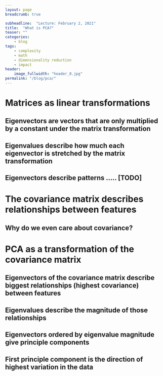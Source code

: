 ```yaml
---
layout: page
breadcrumb: true

subheadline:  "Lecture: February 2, 2021"
title:  "What is PCA?"
teaser: ""
categories:
    - blog
tags:
    - complexity
    - math
    - dimensionality reduction
    - impact
header:
    image_fullwidth: "header_8.jpg"
permalink: "/blog/pca/"
---
```



# Matrices as linear transformations

## Eigenvectors are vectors that are only multiplied by a constant under the matrix transformation

## Eigenvalues describe how much each eigenvector is stretched by the matrix transformation

## Eigenvectors describe patterns ..... [TODO]

# The covariance matrix describes relationships between features

## Why do we even care about covariance?

# PCA as a transformation of the covariance matrix

## Eigenvectors of the covariance matrix describe biggest relationships (highest covariance) between features

## Eigenvalues describe the magnitude of those relationships

## Eigenvectors ordered by eigenvalue magnitude give principle components

## First principle component is the direction of highest variation in the data
